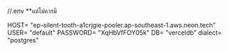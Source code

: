 //.env **แต่ไม่ควรมี

HOST= "ep-silent-tooth-a1crjgie-pooler.ap-southeast-1.aws.neon.tech" 
USER= "default"
PASSWORD= "XqHbVfFOY05k" 
DB= "verceldb" 
dialect= "postgres"